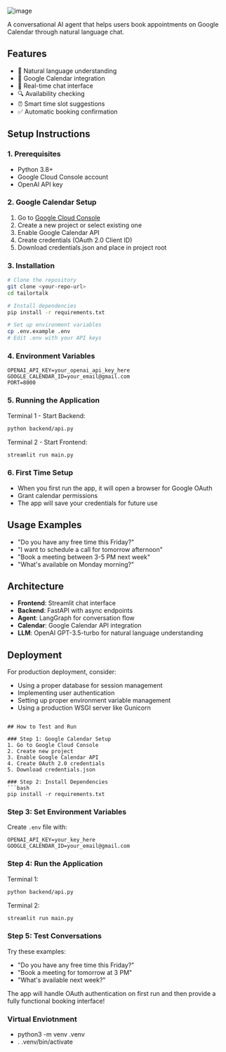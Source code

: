 ![image](https://github.com/user-attachments/assets/5feafcea-430c-42c7-85ab-e2cbbc5dff3c)

A conversational AI agent that helps users book appointments on Google Calendar through natural language chat.

## Features

- 🤖 Natural language understanding
- 📅 Google Calendar integration
- 💬 Real-time chat interface
- 🔍 Availability checking
- ⏰ Smart time slot suggestions
- ✅ Automatic booking confirmation

## Setup Instructions

### 1. Prerequisites
- Python 3.8+
- Google Cloud Console account
- OpenAI API key

### 2. Google Calendar Setup
1. Go to [Google Cloud Console](https://console.cloud.google.com/)
2. Create a new project or select existing one
3. Enable Google Calendar API
4. Create credentials (OAuth 2.0 Client ID)
5. Download credentials.json and place in project root

### 3. Installation
```bash
# Clone the repository
git clone <your-repo-url>
cd tailortalk

# Install dependencies
pip install -r requirements.txt

# Set up environment variables
cp .env.example .env
# Edit .env with your API keys
```

### 4. Environment Variables
```
OPENAI_API_KEY=your_openai_api_key_here
GOOGLE_CALENDAR_ID=your_email@gmail.com
PORT=8000
```

### 5. Running the Application

Terminal 1 - Start Backend:
```bash
python backend/api.py
```

Terminal 2 - Start Frontend:
```bash
streamlit run main.py
```

### 6. First Time Setup
- When you first run the app, it will open a browser for Google OAuth
- Grant calendar permissions
- The app will save your credentials for future use

## Usage Examples

- "Do you have any free time this Friday?"
- "I want to schedule a call for tomorrow afternoon"
- "Book a meeting between 3-5 PM next week"
- "What's available on Monday morning?"

## Architecture

- **Frontend**: Streamlit chat interface
- **Backend**: FastAPI with async endpoints
- **Agent**: LangGraph for conversation flow
- **Calendar**: Google Calendar API integration
- **LLM**: OpenAI GPT-3.5-turbo for natural language understanding

## Deployment

For production deployment, consider:
- Using a proper database for session management
- Implementing user authentication
- Setting up proper environment variable management
- Using a production WSGI server like Gunicorn
```

## How to Test and Run

### Step 1: Google Calendar Setup
1. Go to Google Cloud Console
2. Create new project
3. Enable Google Calendar API
4. Create OAuth 2.0 credentials
5. Download credentials.json

### Step 2: Install Dependencies
```bash
pip install -r requirements.txt
```

### Step 3: Set Environment Variables
Create `.env` file with:
```
OPENAI_API_KEY=your_key_here
GOOGLE_CALENDAR_ID=your_email@gmail.com
```

### Step 4: Run the Application
Terminal 1:
```bash
python backend/api.py
```

Terminal 2:
```bash
streamlit run main.py
```

### Step 5: Test Conversations
Try these examples:
- "Do you have any free time this Friday?"
- "Book a meeting for tomorrow at 3 PM"
- "What's available next week?"

The app will handle OAuth authentication on first run and then provide a fully functional booking interface!


### Virtual Enviotnment
- python3 -m venv .venv
- . .venv/bin/activate
